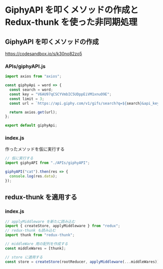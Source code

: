 # GiphyAPI を叩くメソッドの作成と Redux-thunk を使った非同期処理

## GiphyAPI を叩くメソッドの作成

https://codesandbox.io/s/k30no82zo5

### APIs/giphyAPI.js

```js
import axios from "axios";

const giphyApi = word => {
  const search = word;
  const key = "V6AU97qCSCYVmbIC5UDppEiVM1xnuO9E";
  const limit = 3;
  const url = `https://api.giphy.com/v1/gifs/search?q=${search}&api_key=${key}&limit=${limit}`;

  return axios.get(url);
};

export default giphyApi;

```

### index.js

作ったメソッドを仮に実行する

```js
// 仮に実行する
import giphyAPI from "./APIs/giphyAPI";

giphyAPI("cat").then(res => {
  console.log(res.data);
});

```

## redux-thunk を適用する

### index.js

```js
// applyMiddleware を新たに読み込む
import { createStore, applyMiddleware } from "redux";
// redux-thunk も読み込む
import thunk from "redux-thunk";

// middleWare 用の配列を作成する
const middleWares = [thunk];

// store に適用する
const store = createStore(rootReducer, applyMiddleware(...middleWares));

```
